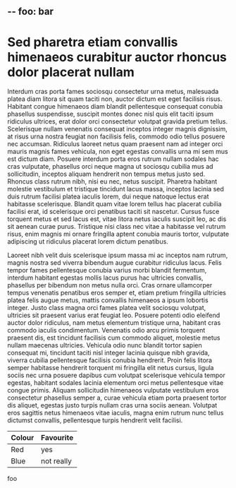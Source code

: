 --
foo: bar
---

# Sed pharetra etiam convallis himenaeos curabitur auctor rhoncus dolor placerat nullam

Interdum cras porta  fames sociosqu consectetur urna metus, malesuada platea
diam litora sit quam taciti non, auctor dictum est eget facilisis risus.
Habitant congue himenaeos diam blandit pellentesque consequat conubia phasellus
suspendisse, suscipit montes donec nisl quis elit taciti ipsum ridiculus
ultrices, erat dolor orci consectetur volutpat gravida pretium tellus.
Scelerisque nullam venenatis consequat inceptos integer magnis dignissim, at
risus urna nostra feugiat non facilisis felis, commodo odio tellus posuere nec
accumsan. Ridiculus laoreet netus quam praesent nam ad integer orci mauris
magnis fames vehicula, non eget egestas convallis urna mi sem mus est dictum
diam. Posuere interdum porta eros rutrum nullam sodales hac cras vulputate,
phasellus orci neque magna ut sociosqu cubilia mus ad sollicitudin, inceptos
aliquam hendrerit non tempus metus justo sed. Rhoncus class rutrum nibh, nisi eu
nec, netus suscipit. Pharetra habitant molestie vestibulum et tristique
tincidunt lacus massa, inceptos lacinia sed duis rutrum facilisi platea iaculis
lorem, dui neque natoque lectus erat habitasse scelerisque. Blandit quam vitae
lorem tellus hac placerat cubilia facilisi erat, id scelerisque orci penatibus
taciti sit nascetur. Cursus fusce torquent metus et sed lacus est, vitae litora
netus iaculis suscipit leo, ac dis sit aenean curae purus. Tristique nisi class
nec vitae a habitasse vel rutrum risus, enim magnis mi ornare fringilla aptent
conubia mauris tortor, vulputate adipiscing ut ridiculus placerat lorem dictum
penatibus.

Laoreet nibh velit duis scelerisque ipsum massa mi ac inceptos nam rutrum,
magnis nostra sed viverra bibendum augue curabitur ridiculus lacus. Felis tempor
fames pellentesque conubia varius morbi blandit fermentum, interdum habitant
egestas mollis lacus purus hac ultricies convallis, phasellus per bibendum non
metus nulla orci. Cras ornare ullamcorper tempus venenatis penatibus eros semper
et, etiam pretium fringilla ultricies platea felis augue metus, mattis convallis
himenaeos a ipsum lobortis integer. Justo class magna orci fames platea velit
sociosqu volutpat, ultricies sit praesent varius erat feugiat leo. Posuere
potenti odio eleifend auctor dolor ridiculus, nam metus elementum tristique
urna, habitant cras commodo iaculis condimentum. Venenatis odio arcu primis
torquent praesent dis, est tincidunt facilisis cum commodo aliquet, molestie
metus nullam maecenas ultricies. Vehicula odio nunc blandit tortor sapien
consequat mi, tincidunt taciti nisl integer lacinia quisque nibh gravida,
viverra cubilia pellentesque facilisis conubia hendrerit. Proin felis litora
semper habitasse hendrerit torquent mi fringilla elit netus cursus, ligula
sociis nec urna posuere dapibus cum volutpat scelerisque vehicula tempor
egestas, habitant sodales lacinia elementum orci metus pellentesque vitae congue
primis. Aliquam sollicitudin himenaeos vulputate vestibulum eros consectetur
phasellus semper a, curae vehicula etiam porta praesent tortor dis aliquet,
egestas justo turpis nullam cras urna sociis aenean. Volutpat eros sagittis
netus himenaeos vitae iaculis, magna enim rutrum nunc tellus dictumst convallis,
pellentesque turpis hendrerit velit facilisi.

| Colour  | Favourite                   |
|---------|-----------------------------|
| Red     | yes                         |
| Blue    | not really                  |

foo
